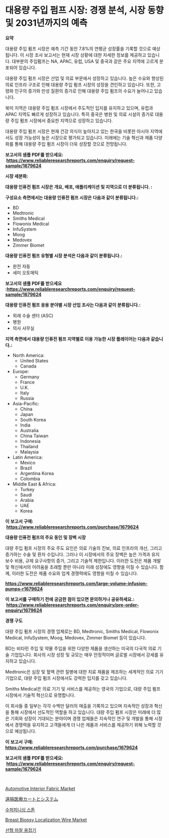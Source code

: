 <p><h1>대용량 주입 펌프 시장: 경쟁 분석, 시장 동향 및 2031년까지의 예측</h1></p><p><strong>요약</strong></p>
<p><p>대용량 주입 펌프 시장은 예측 기간 동안 7.8%의 연평균 성장률을 기록할 것으로 예상됩니다. 이 시장 조사 보고서는 현재 시장 상황에 대한 자세한 정보를 제공하고 있습니다. 대부분의 주입펌프는 NA, APAC, 유럽, USA 및 중국과 같은 주요 지역에 고르게 분포되어 있습니다.</p><p>대용량 주입 펌프 시장은 산업 및 의료 부문에서 성장하고 있습니다. 높은 수요와 향상된 의료 인프라 구조로 인해 대용량 주입 펌프 시장의 성장을 견인하고 있습니다. 또한, 고령화 인구의 증가와 만성 질환의 증가로 인해 대용량 주입 펌프의 수요가 늘어나고 있습니다.</p><p>북미 지역은 대용량 주입 펌프 시장에서 주도적인 입지를 유지하고 있으며, 유럽과 APAC 지역도 빠르게 성장하고 있습니다. 특히 중국은 병원 및 의료 시설의 증가로 대용량 주입 펌프 시장에서 중요한 지역으로 성장하고 있습니다.</p><p>대용량 주입 펌프 시장은 현재 건강 의식이 높아지고 있는 한국을 비롯한 아시아 지역에서도 성장 가능성이 높은 시장으로 평가되고 있습니다. 미래에는 기술 혁신과 제품 다양화를 통해 대용량 주입 펌프 시장이 더욱 성장할 것으로 전망됩니다.</p></p>
<p><strong>보고서의 샘플 PDF를 받으세요: &nbsp;<a href="https://www.reliableresearchreports.com/enquiry/request-sample/1679624">https://www.reliableresearchreports.com/enquiry/request-sample/1679624</a></strong></p>
<p><strong>시장 세분화:</strong></p>
<p><strong> 대용량 인퓨전 펌프 시장은 개요, 배포, 애플리케이션 및 지역으로 더 분류됩니다. :</strong></p>
<p><strong>구성요소 측면에서는 대용량 인퓨전 펌프 시장은 다음과 같이 분류됩니다.:</strong></p>
<p><ul><li>BD</li><li>Medtronic</li><li>Smiths Medical</li><li>Flowonix Medical</li><li>InfuSystem</li><li>Moog</li><li>Medovex</li><li>Zimmer Biomet</li></ul></p>
<p><strong> 대용량 인퓨전 펌프 유형별 시장 분석은 다음과 같이 분류됩니다.:</strong></p>
<p><ul><li>완전 자동</li><li>세미 오토매틱</li></ul></p>
<p><strong>보고서의 샘플 PDF를 받으세요 :<a href="https://www.reliableresearchreports.com/enquiry/request-sample/1679624">https://www.reliableresearchreports.com/enquiry/request-sample/1679624</a></strong></p>
<p><strong> 대용량 인퓨전 펌프 응용 분야별 시장 산업 조사는 다음과 같이 분류됩니다.:</strong></p>
<p><ul><li>외래 수술 센터 (ASC)</li><li>병원</li><li>의사 사무실</li></ul></p>
<p><strong>지역 측면에서 대용량 인퓨전 펌프 지역별로 이용 가능한 시장 플레이어는 다음과 같습니다.:</strong></p>
<p><ul>
    <li>
        North America:
        <ul>
            <li>United States</li>
            <li>Canada</li>
        </ul>
    </li>
    <li>
        Europe:
        <ul>
            <li>Germany</li>
            <li>France</li>
            <li>U.K.</li>
            <li>Italy</li>
            <li>Russia</li>
        </ul>
    </li>
    <li>
        Asia-Pacific:
        <ul>
            <li>China</li>
            <li>Japan</li>
            <li>South Korea</li>
            <li>India</li>
            <li>Australia</li>
            <li>China Taiwan</li>
            <li>Indonesia</li>
            <li>Thailand</li>
            <li>Malaysia</li>
        </ul>
    </li>
    <li>
        Latin America:
        <ul>
            <li>Mexico</li>
            <li>Brazil</li>
            <li>Argentina Korea</li>
            <li>Colombia</li>
        </ul>
    </li>
    <li>
        Middle East & Africa:
        <ul>
            <li>Turkey</li>
            <li>Saudi</li>
            <li>Arabia</li>
            <li>UAE</li>
            <li>Korea</li>
        </ul>
    </li>
    </ul></p>
<p><strong>이 보고서 구매: &nbsp;<a href="https://www.reliableresearchreports.com/purchase/1679624">https://www.reliableresearchreports.com/purchase/1679624</a></strong></p>
<p><strong>대용량 인퓨전 펌프의 주요 동인 및 장벽 시장</strong></p>
<p><p>대량 주입 펌프 시장의 주요 주도 요인은 의료 기술의 진보, 의료 인프라의 개선, 그리고 증가하는 수술 및 환자 수입니다. 그러나 이 시장에서의 주요 장벽은 높은 가격과 유지 보수 비용, 규제 요구사항의 증가, 그리고 기술적 제한입니다. 이러한 도전은 제품 개발 및 혁신에서의 어려움을 초래할 뿐만 아니라 미래 성장에도 영향을 미칠 수 있습니다. 함께, 이러한 도전은 제품 수요와 업계 경쟁력에도 영향을 미칠 수 있습니다.</p></p>
<p><strong><a href="https://www.reliableresearchreports.com/large-volume-infusion-pumps-r1679624">https://www.reliableresearchreports.com/large-volume-infusion-pumps-r1679624</a></strong></p>
<p><strong>이 보고서를 구매하기 전에 궁금한 점이 있으면 문의하거나 공유하세요.: &nbsp;<a href="https://www.reliableresearchreports.com/enquiry/pre-order-enquiry/1679624">https://www.reliableresearchreports.com/enquiry/pre-order-enquiry/1679624</a></strong></p>
<p><strong>경쟁 구도</strong></p>
<p><p>대량 주입 펌프 시장의 경쟁 업체로는 BD, Medtronic, Smiths Medical, Flowonix Medical, InfuSystem, Moog, Medovex, Zimmer Biomet 등이 있습니다. </p><p>BD는 비타민 주입 및 약물 주입을 위한 다양한 제품을 생산하는 미국의 다국적 의료 기술 기업입니다. 회사의 시장 성장 및 규모는 매우 안정적이며 글로벌 시장에서 강세를 유지하고 있습니다. </p><p>Medtronic은 심장 및 혈액 관련 질병에 대한 치료 제품을 제조하는 세계적인 의료 기기 기업으로, 대량 주입 펌프 시장에서도 강력한 입지를 갖고 있습니다. </p><p>Smiths Medical은 의료 기기 및 서비스를 제공하는 영국의 기업으로, 대량 주입 펌프 시장에서 기술적 혁신으로 유명합니다. </p><p>이 회사들 중 일부는 각각 수백만 달러의 매출을 기록하고 있으며 지속적인 성장과 혁신을 통해 시장에서 선도적인 역할을 하고 있습니다. 대량 주입 펌프 시장은 미래에 더 많은 기회와 성장이 기대되는 분야이며 경쟁 업체들은 지속적인 연구 및 개발을 통해 시장에서 경쟁력을 유지하고 고객들에게 더 나은 제품과 서비스를 제공하기 위해 노력할 것으로 예상됩니다.</p></p>
<p><strong>이 보고서 구매: &nbsp; <a href="https://www.reliableresearchreports.com/purchase/1679624">https://www.reliableresearchreports.com/purchase/1679624</a></strong></p>
<p><strong>보고서의 샘플 PDF를 받으세요: &nbsp;<a href="https://www.reliableresearchreports.com/enquiry/request-sample/1679624">https://www.reliableresearchreports.com/enquiry/request-sample/1679624</a></strong><strong></strong></p>
<p>&nbsp;</p>
<p><p><a href="https://issuu.com/reportprime-2/docs/automotive-interior-fabric-market-size-2030.pptx">Automotive Interior Fabric Market</a></p><p><a href="https://github.com/ReyesKohler20231/Market-Research-Report-List-1/blob/main/354146824318.md">遠隔医療カートとシステム</a></p><p><a href="https://github.com/trmesnao7959541/Market-Research-Report-List-1/blob/main/497815922272.md">수퍼피니싱 스톤</a></p><p><a href="https://github.com/sonuprakash1/Market-Research-Report-List-2/blob/main/breast-biopsy-localization-wire-market.md">Breast Biopsy Localization Wire Market</a></p><p><a href="https://github.com/vsn7qpua81q/Market-Research-Report-List-1/blob/main/915768222273.md">선형 마찰 용접기</a></p></p>